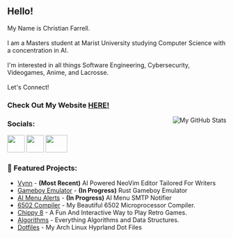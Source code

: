 <h2>Hello!</h2>

My Name is Christian Farrell. 
<br /><br />
I am a Masters student at Marist University studying Computer Science with a concentration in AI.
<br /><br />
I'm interested in all things Software Engineering, Cybersecurity, Videogames, Anime, and Lacrosse. 
<br /><br />
Let's Connect!
<h3>Check Out My Website <a href = "https://cfdefense.github.io/">HERE!</a></h3>
<img src="https://github-readme-stats.vercel.app/api/top-langs/?username=CFdefense&theme=tokyonight" alt="My GitHub Stats" align="right" style="margin-left: 10px;">
<!--<img src="https://github-readme-streak-stats.herokuapp.com/?user=cfdefense&theme=calm_pink&hide_border=false" alt="Github Stats 2" align="right" style="margin-left: 10px;">-->
<h3>Socials:</h3>
<a href="https://linkedin.com/in/christian-farrell1"><img src="https://companieslogo.com/img/orig/linkedin-2c3012a9.png?t=1700798504" width="40" height="40"/></a>
<a href="https://leetcode.com/CFdefense/"><img src="https://user-images.githubusercontent.com/36547915/97088991-45da5d00-1652-11eb-900f-80d106540f4f.png" width="40" height="40"/></a>
<a href="mailto:CFdefence@gmail.com"><img src="https://upload.wikimedia.org/wikipedia/commons/thumb/7/7e/Gmail_icon_%282020%29.svg/2560px-Gmail_icon_%282020%29.svg.png" width="50" height="40"/></a>



### 📁 Featured Projects:
- [Vynn](https://github.com/CFdefense/Vynn) - **(Most Recent)** AI Powered NeoVim Editor Tailored For Writers
- [Gameboy Emulator](https://github.com/CFdefense/GameBoy) - **(In Progress)** Rust Gameboy Emulator
- [AI Menu Alerts](https://github.com/CFdefense/MenuAlertsAI) - **(In Progress)** AI Menu SMTP Notifier
- [6502 Compiler](https://github.com/CFdefense/CMPT432N-6502-Java-Compiler) - My Beautiful 6502 Microprocessor Compiler.
- [Chippy 8](https://github.com/CFdefense/Chip-8-Emulator) - A Fun And Interactive Way to Play Retro Games.
- [Algorithms](https://github.com/CFdefense/CMPT435L) - Everything Algorithms and Data Structures.
- [Dotfiles](https://github.com/CFdefense/dotfiles) - My Arch Linux Hyprland Dot Files
